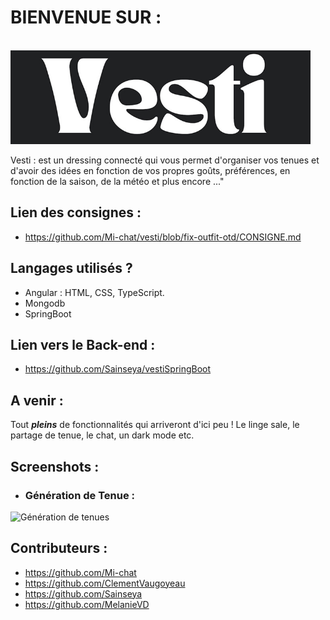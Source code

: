 # BIENVENUE SUR :
&nbsp;&nbsp;&nbsp;&nbsp;&nbsp;&nbsp;&nbsp;&nbsp;&nbsp;&nbsp;&nbsp;&nbsp;&nbsp;&nbsp;&nbsp;&nbsp;&nbsp;&nbsp;&nbsp;&nbsp;&nbsp;&nbsp;&nbsp;&nbsp;&nbsp;&nbsp;&nbsp;&nbsp;&nbsp;&nbsp;&nbsp;&nbsp;&nbsp;&nbsp;&nbsp;&nbsp;&nbsp;&nbsp;&nbsp;&nbsp;&nbsp;&nbsp;&nbsp;&nbsp;&nbsp;&nbsp;&nbsp;&nbsp;&nbsp;&nbsp;&nbsp;&nbsp;&nbsp;&nbsp;&nbsp;&nbsp;&nbsp;&nbsp;&nbsp;&nbsp;&nbsp;&nbsp;&nbsp;&nbsp;&nbsp;&nbsp; <img src="https://github.com/Mi-chat/vesti/blob/fix-outfit-otd/src/assets/img/logo/logoVestiWhiteLittle.png" width="480" height="150"/>

Vesti : est un dressing connecté qui vous permet d'organiser vos tenues et d'avoir des idées en fonction de vos propres goûts, préférences, en fonction de la saison, de la météo et plus encore ..."

## Lien des consignes :
+ https://github.com/Mi-chat/vesti/blob/fix-outfit-otd/CONSIGNE.md

## Langages utilisés ?
+ Angular : HTML, CSS, TypeScript.
+ Mongodb
+ SpringBoot

## Lien vers le Back-end :
+ https://github.com/Sainseya/vestiSpringBoot

## A venir :
Tout _**pleins**_ de fonctionnalités qui arriveront d'ici peu ! Le linge sale, le partage de tenue, le chat, un dark mode etc.

## Screenshots :

+ ### Génération de Tenue : 
![Génération de tenues](https://github.com/Mi-chat/vesti/blob/fix-outfit-otd/src/assets/img/logo/Capture%20d'ecrans/Capture%20d'%C3%A9cran%202023-06-13%20100404.png)

## Contributeurs :
+ https://github.com/Mi-chat
+ https://github.com/ClementVaugoyeau
+ https://github.com/Sainseya
+ https://github.com/MelanieVD
